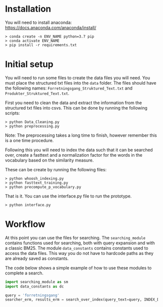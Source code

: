 # Installation

You will need to install anaconda: https://docs.anaconda.com/anaconda/install/

```shell
> conda create -n ENV_NAME python=3.7 pip
> conda activate ENV_NAME
> pip install -r requirements.txt
```

# Initial setup

You will need to run some files to create the data files you will need. You must place the structured txt files into the `data` folder. The files should have the following names: `Forretningsgang_Struktured_Text.txt` and `Produkter_Struktured_Text.txt`.

First you need to clean the data and extract the information from the structured txt files into csvs. This can be done by running the following scripts:

```shell
> python Data_Cleaning.py
> python preprocessing.py
```

Note: The preprocessing takes a long time to finish, however remember this is a one time procedure.

Following this you will need to index the data such that it can be searched over, create a fasttext and a normalization factor for the words in the vocabulary based on the similarity measure.

These can be create by running the following files:

```shell
> python whoosh_indexing.py
> python fasttext_training.py
> python precompute_p_vocabulary.py
```

That is it. You can use the interface.py file to run the prototype.

```shell
> python interface.py
```

# Workflow

At this point you can use the files for searching. The `searching_module` contains functions used for searching, both with query expansion and with a classic BM25.
The module `data_constants` contains constants used to access the data files. This way you do not have to hardcode paths as they are already saved as constants.

The code below shows a simple example of how to use these modules to complete a search.

```python
import searching_module as sm
import data_constants as dc

query = 'forretningsgang'
searcher_erm, results_erm = search_over_index(query_text=query, INDEX_DIR=dc.INDEX_DIR)
```
